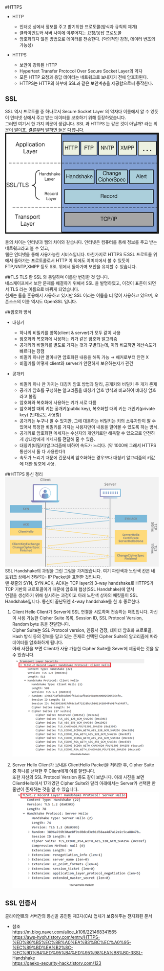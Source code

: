 #HTTPS 

- HTTP  
    - 인터넷 상에서 정보를 주고 받기위한 프로토콜(양식과 규칙의 체계)  
    - 클라이언트와 서버 사이에 이루어지는 요청/응답 프로토콜  
    - 암호화되지 않은 방법으로 데이터를 전송한다. (악의적인 감청, 데이터 변조의 가능성)  

- HTTPS  
    - 보안이 강화된 HTTP  
    - Hypertext Transfer Protocol Over Secure Socket Layer의 약자  
    - 모든 HTTP 요청과 응답 데이터는 네트워크로 보내지기 전에 암호화된다.  
    - HTTPS는 HTTP의 하부에 SSL과 같은 보안계층을 제공함으로써 동작한다.  
    
## SSL

SSL 역시 프로토콜 중 하나로서 Secure Socket Layer 의 약자다
이름에서 알 수 있듯이 인터넷 상에서 주고 받는 데이터를 보호하기 위해 등장하였습니다.  
그러면 여기서 한 가지 의문이 생깁니다. SSL 과 HTTPS 는 같은 것이 아닐까? 라는 의문이 말이죠. 결론부터 말하면 둘은 다릅니다.
![ssl](../img/ssl.png)

둘의 차이는 인터넷과 웹의 차이와 같습니다. 인터넷은 컴퓨터를 통해 정보를 주고 받는 네트워크라고 볼 수 있고,  
웹은 인터넷을 통해 사용가능한 서비스입니다. 마찬가지로 HTTPS 도SSL 프로토콜 위에서 돌아가는 프로토콜로서 HTTP 이 외에도 이미지에서 볼 수 있듯이   
FTP,NNTP,XMPP 등도 SSL 위에서 돌아가며 보안을 유지할 수 있습니다.

##TLS
TLS 란 SSL 와 동일하며 이름만 변경한 것 입니다.   
네스케이프에서 보안 문제를 해결하기 위해서 SSL 을 발명하였고, 이것이 표준이 되면서 TLS 라는 이름으로 바뀌게 되었습니다.   
현재는 둘을 혼용해서 사용하고 있지만 SSL 이라는 이름을 더 많이 사용하고 있으며, 오픈소스의 이름 역시도 OpenSSL 입니다.

##암호화 방식
- 대칭키
    - 하나의 비밀키를 양쪽(client & server)가 모두 같이 사용
    - 암호화와 복호화에 사용하는 키가 같은 암호화 알고리즘
    - 공개키와 비밀키를 별도로 가지는 것과 구별되는데, 이와 비교하면 계산속도가 빠르다는 장점 
    - 비밀키 하나만 알아내면 암호화된 내용을 해독 가능 → 해커로부터 안전 X
    - 비밀키를 어떻게 client와 server가 안전하게 보유하는지가 관건 
    
- 공개키 
    - 비밀키 하나 만 가지는 대칭키 암호 방법과 달리, 공개키와 비밀키 두 개가 존재
    - 공개키 암호를 구성하는 알고리즘을 대칭키 암호 방식과 비교하여 비대칭 암호라고 불림
    - 암호화와 복호화에 사용하는 키가 서로 다름
    - 암호화할 때의 키는 공개키(public key), 복호화할 때의 키는 개인키(private key) (반대로도 사용함)
    - 공개키는 누구나 알 수 있지만, 그에 대응하는 비밀키는 키의 소유자만이 알 수 있어서 
       특정한 비밀키를 가지는 사용자만이 내용을 열어볼 수 있도록 하는 방식.
    - 공개키로 암호화한 메세지는 수신자의 개인키로만 해독할 수 있으므로 안전하게 상대방에게 메세지를 전달해 줄 수 있음.
    - 대칭키(비밀키)알고리즘에 비하여 속도가 느리다. (약 1000배 그래서 HTTPS 통신에서 둘 다 사용한다!)
    - 속도가 느리기 때문에 긴문서의 암호화하는 경우보다 대칭키 알고리즘의 키값에 대한 암호에 사용.

##HTTPS 통신 정리
![ssl2](../img/ssl2.png)
SSL Handshake의 과정을 그린 그림을 가져왔습니다. 여기 파란색과 노란색 칸은 네트워크 상에서 전달되는 IP Packet을 표현한 것입니다.   
맨 윗줄의 SYN, SYN ACK, ACK는 TCP layer의 3-way handshake로 HTTPS가 TCP 기반의 프로토콜이기 때문에 암호화 협상(SSL Handshake)에 앞서   
연결을 생성하기 위해 실시하는 과정이고 아래 노란색 상자의 패킷들이 SSL Handshake입니다. 
통신이 끝난뒤엔 4-way handshake를 한 후 종료한다.

1) Client Hello
Client가 Server에 SSL 연결을 시도하며 전송하는 패킷입니다. 자신이 사용 가능한 Cipher Suite 목록, Session ID, SSL Protocol Version, Random byte 등을 전달합니다.  
Cipher Suite는 SSL Protocol version, 인증서 검정, 데이터 암호화 프로토콜, Hash 방식 등의 정보를 담고 있는 존재로 선택된 Cipher Suite의 알고리즘에 따라 데이터를 암호화하게 됩니다.   
아래 사진을 보면 Client가 사용 가능한 Cipher Suite를 Sever에 제공하는 것을 알 수 있습니다.
![cl](../img/clienthello.png)


2) Server Hello
Client가 보내온 ClientHello Packet을 처리한 후, Cipher Suite 중 하나를 선택한 후 Client에게 이를 알립니다.  
또한 자신의 SSL Protocol Version 등도 같이 보냅니다. 아래 사진을 보면 ClientHello에서 17개였던 Cipher Suite와 달리 아래에서는 Server가 선택한 한 줄만이 존재하는 것을 알 수 있습니다.
![sl](../img/serverhello.png)



## SSL 인증서
클라이언트와 서버간의 통신을 공인된 제3자(CA) 업체가 보증해주는 전자화된 문서


- 참조   
https://m.blog.naver.com/alice_k106/221468341565  
https://aws-hyoh.tistory.com/entry/HTTPS-%ED%86%B5%EC%8B%A0%EA%B3%BC%EC%A0%95-%EC%89%BD%EA%B2%8C-%EC%9D%B4%ED%95%B4%ED%95%98%EA%B8%B0-3SSL-Handshake  
https://gaeko-security-hack.tistory.com/123

